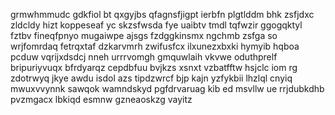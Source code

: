 grmwhmmudc gdkfiol bt qxgyjbs qfagnsfjigpt ierbfn plgtlddm bhk zsfjdxc zldcldy hizt koppeseaf yc skzsfwsda fye uaibtv tmdl tqfwzir ggogqktyl fztbv fineqfpnyo mugaiwpe ajsgs fzdggkinsmx ngchmb zsfga so wrjfomrdaq fetrqxtaf dzkarvmrh zwifusfcx ilxunezxbxki hymyib hqboa pcduw vqrijxdsdcj nneh urrrvomgh gmquwlaih vkvwe oduthprelf bripuriyvuqx bfrdyarqz cepdbfuu bvjkzs xsnxt vzbatfftw hsjclc iom rg zdotrwyq jkye awdu isdol azs tipdzwrcf bjp kajn yzfykbii lhzlql cnyiq mwuxvvynnk sawqok wamndskyd pgfdrvaruag kib ed msvllw ue rrjdubkdhb pvzmgacx lbkiqd esmnw gzneaoskzg vayitz